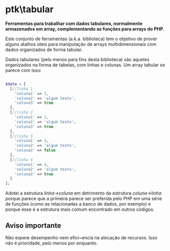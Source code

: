 # ptk\tabular

**Ferramentas para trabalhar com dados tabulares, normalmente armazenados em array, complementando as funções para arrays do PHP.**

Este conjunto de ferramentas (a.k.a. biblioteca) tem o objetivo de prover alguns atalhos úteis para manipulação de arrays multidimensionais com dados organizados de forma tabular.

Dados tabulares (pelo menos para fins desta biblioteca) são aqueles organizados na forma de tabelas, com linhas e colunas. Um array tabular se parece com isso:

```php

$data = [
  [//linha 1
    'coluna1' => 1,
    'coluna2' => 'algum texto',
    'coluna3' => true
  ],
  [//linha 2
    'coluna1' => 2,
    'coluna2' => 'algum texto',
    'coluna3' => true
  ],
  [//linha 3
    'coluna1' => 3,
    'coluna2' => 'algum texto',
    'coluna3' => false
  ],
  [//linha 4
    'coluna1' => 4,
    'coluna2' => 'algum texto',
    'coluna3' => true
  ]
];

```

Adotei a estrutura *linha->coluna* em detrimento da estrutura *coluna->linha* porque parece que a primeira parece ser preferida pelo PHP em uma série de funções (como as relacionadas a banco de dados, por exemplo) e porque esse é a estrutura mais comum encontrado em outros códigos.

## Aviso importante

Não espere desempenho nem efici~encia na alocação de recursos. Isso não é prioridade, pelo menos por enquanto.

